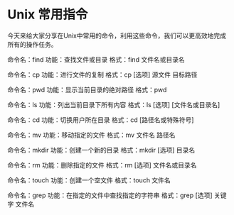# Unix 常用指令

今天来给大家分享在Unix中常用的命令，利用这些命令，我们可以更高效地完成所有的操作任务。

命令名：find
功能：查找文件或目录
格式：find 文件名或目录名

命令名：cp
功能：进行文件的复制
格式：cp [选项] 源文件 目标路径

命令名：pwd
功能：显示当前目录的绝对路径
格式：pwd

命令名：ls
功能：列出当前目录下所有内容
格式：ls [选项] [文件名或目录名]

命令名：cd
功能：切换用户所在目录
格式：cd [路径名或特殊符号]

命令名：mv
功能：移动指定的文件
格式：mv 文件名 路径名

命令名：mkdir
功能：创建一个新的目录
格式：mkdir [选项] 目录名

命令名：rm
功能：删除指定的文件
格式：rm [选项] 文件名或目录名

命令名：touch
功能：创建一个空文件
格式：touch 文件名

命令名：grep
功能：在指定的文件中查找指定的字符串
格式：grep [选项] 关键字 文件名
